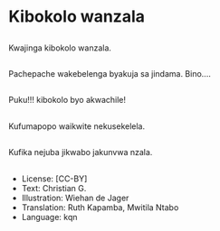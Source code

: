 # Kibokolo wanzala

##
Kwajinga kibokolo wanzala.

##
Pachepache wakebelenga byakuja sa jindama. Bino....

##
Puku!!! kibokolo byo akwachile!

##
Kufumapopo waikwite nekusekelela.

##
Kufika nejuba jikwabo jakunvwa nzala.

##
* License: [CC-BY]
* Text: Christian G.
* Illustration: Wiehan de Jager
* Translation: Ruth Kapamba, Mwitila Ntabo
* Language: kqn
